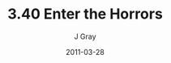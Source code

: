 ---
title: '3.40 Enter the Horrors'
alt: 'Mysteries of the Arcana'
date: '2011-03-28'
author: 'J Gray'
artist: 'Sarrah'
chapter: '3 Two by Two'
filler: false
---